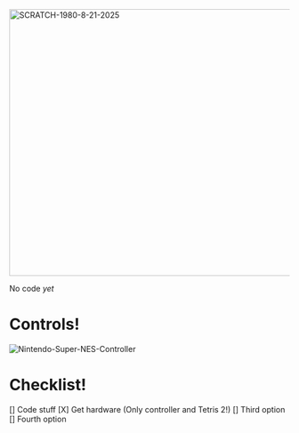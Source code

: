 <img width="640" height="480" alt="SCRATCH-1980-8-21-2025" src="https://github.com/user-attachments/assets/5de579b0-19a3-4c2e-818a-eed961f93b77" />

No code *yet*

# Controls!

![Nintendo-Super-NES-Controller](https://github.com/user-attachments/assets/0b36a2df-69d2-4968-b99b-ccfe17981389)

# Checklist!

[] Code stuff
[X] Get hardware (Only controller and Tetris 2!)
[] Third option
[] Fourth option
